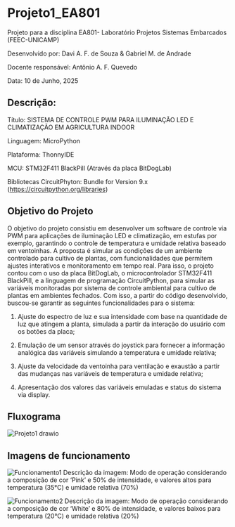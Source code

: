 # Projeto1_EA801

Projeto para a disciplina EA801- Laboratório Projetos Sistemas Embarcados (FEEC-UNICAMP)

Desenvolvido por: Davi A. F. de Souza & Gabriel M. de Andrade

Docente responsável: Antônio A. F. Quevedo

Data: 10 de Junho, 2025

## Descrição:
Título: SISTEMA DE CONTROLE PWM PARA ILUMINAÇÃO LED E CLIMATIZAÇÃO EM AGRICULTURA INDOOR

Linguagem: MicroPython

Plataforma: ThonnyIDE

MCU: STM32F411 BlackPill (Através da placa BitDogLab)

Bibliotecas CircuitPhyton: Bundle for Version 9.x (https://circuitpython.org/libraries)
	
## Objetivo do Projeto

O objetivo do projeto consistiu em desenvolver um software de controle via PWM para aplicações de iluminação LED e climatização, em estufas por exemplo, garantindo o controle de temperatura e umidade relativa baseado em ventoinhas. A proposta é simular as condições de um ambiente controlado para cultivo de plantas, com funcionalidades que permitem ajustes interativos e monitoramento em tempo real. Para isso, o projeto contou com o uso da placa BitDogLab, o microcontrolador STM32F411 BlackPill, e a linguagem de programação CircuitPython, para simular as variáveis monitoradas por sistema de controle ambiental para cultivo de plantas em ambientes fechados. Com isso, a partir do código desenvolvido, buscou-se garantir as seguintes funcionalidades para o sistema:

1. Ajuste do espectro de luz e sua intensidade com base na quantidade de luz que atingem a planta, simulada a partir da interação do usuário com os botões da placa;

2. Emulação de um sensor através do joystick para fornecer a informação analógica das variáveis simulando a temperatura e umidade relativa; 

3. Ajuste da velocidade da ventoinha para ventilação e exaustão a partir das mudanças nas variáveis de temperatura e umidade relativa;

4. Apresentação dos valores das variáveis emuladas e status do sistema via display.

## Fluxograma
![Projeto1 drawio](https://github.com/user-attachments/assets/283f8cdb-6b9f-4514-b7cc-095ce2cc8ea7)

## Imagens de funcionamento
![Funcionamento1](https://github.com/user-attachments/assets/c61cb7af-63d3-4fbc-85e1-b9fc9b077951)
Descrição da imagem: Modo de operação considerando a composição de cor ‘Pink’ e 50% de intensidade, e valores altos para temperatura (35°C) e umidade relativa (70%)

![Funcionamento2](https://github.com/user-attachments/assets/3b9c7e94-c395-40a3-8a03-2aa8ddf89331)
Descrição da imagem: Modo de operação considerando a composição de cor ‘White’ e 80% de intensidade, e valores baixos para temperatura (20°C) e umidade relativa (20%)


